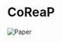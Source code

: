 # CoReaP
![Paper](https://drive.google.com/file/d/1XPNHgS_uMzxiyjG3sSu1nkmrKbZIQuwL/view?usp=drive_link)  
